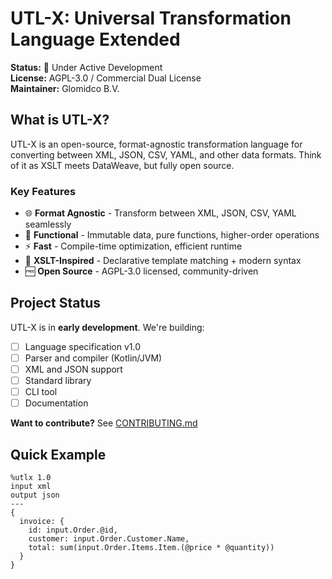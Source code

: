 # UTL-X: Universal Transformation Language Extended

**Status:** 🚧 Under Active Development  
**License:** AGPL-3.0 / Commercial Dual License  
**Maintainer:** Glomidco B.V.

## What is UTL-X?

UTL-X is an open-source, format-agnostic transformation language for converting between XML, JSON, CSV, YAML, and other data formats. Think of it as XSLT meets DataWeave, but fully open source.

### Key Features

- 🌐 **Format Agnostic** - Transform between XML, JSON, CSV, YAML seamlessly
- 🔧 **Functional** - Immutable data, pure functions, higher-order operations
- ⚡ **Fast** - Compile-time optimization, efficient runtime
- 🎯 **XSLT-Inspired** - Declarative template matching + modern syntax
- 🆓 **Open Source** - AGPL-3.0 licensed, community-driven

## Project Status

UTL-X is in **early development**. We're building:
- [ ] Language specification v1.0
- [ ] Parser and compiler (Kotlin/JVM)
- [ ] XML and JSON support
- [ ] Standard library
- [ ] CLI tool
- [ ] Documentation

**Want to contribute?** See [CONTRIBUTING.md](CONTRIBUTING.md)

## Quick Example
```utlx
%utlx 1.0
input xml
output json
---
{
  invoice: {
    id: input.Order.@id,
    customer: input.Order.Customer.Name,
    total: sum(input.Order.Items.Item.(@price * @quantity))
  }
}
